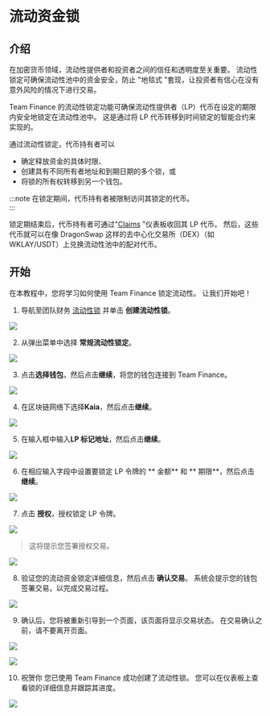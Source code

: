 # 流动资金锁

## 介绍

在加密货币领域，流动性提供者和投资者之间的信任和透明度至关重要。 流动性锁定可确保流动性池中的资金安全，防止 "地毯式 "套现，让投资者有信心在没有意外风险的情况下进行交易。

Team Finance 的流动性锁定功能可确保流动性提供者（LP）代币在设定的期限内安全地锁定在流动性池中。 这是通过将 LP 代币转移到时间锁定的智能合约来实现的。

通过流动性锁定，代币持有者可以

- 确定释放资金的具体时限、
- 创建具有不同所有者地址和到期日期的多个锁，或
- 将锁的所有权转移到另一个钱包。

:::note
在锁定期间，代币持有者被限制访问其锁定的代币。\
:::

锁定期结束后，代币持有者可通过"[Claims](https://www.team.finance/claim) "仪表板收回其 LP 代币。 然后，这些代币就可以在像 DragonSwap 这样的去中心化交易所（DEX）（如 WKLAY/USDT）上兑换流动性池中的配对代币。

## 开始

在本教程中，您将学习如何使用 Team Finance 锁定流动性。 让我们开始吧！

1. 导航至团队财务 [流动性锁](https://team.finance/liquidity-locks) 并单击 **创建流动性锁**。

![](/img/build/tools/token-management/liquidity-locks/ll-step-1.jpeg)

2. 从弹出菜单中选择 **常规流动性锁定**。

![](/img/build/tools/token-management/liquidity-locks/ll-step-2.jpeg)

3. 点击**选择钱包**，然后点击**继续**，将您的钱包连接到 Team Finance。

![](/img/build/tools/token-management/liquidity-locks/ll-step-3.jpeg)

4. 在区块链网络下选择**Kaia**，然后点击**继续**。

![](/img/build/tools/token-management/liquidity-locks/ll-step-4.jpeg)

5. 在输入框中输入**LP 标记地址**，然后点击**继续**。

![](/img/build/tools/token-management/liquidity-locks/ll-step-5.png)

6. 在相应输入字段中设置要锁定 LP 令牌的 \*\* 金额\*\* 和 \*\* 期限\*\*，然后点击 **继续**。

![](/img/build/tools/token-management/liquidity-locks/ll-step-6.png)

7. 点击 **授权**，授权锁定 LP 令牌。

![](/img/build/tools/token-management/liquidity-locks/ll-step-7a.png)

> 这将提示您签署授权交易。

![](/img/build/tools/token-management/liquidity-locks/ll-step-7b.png)

8. 验证您的流动资金锁定详细信息，然后点击 **确认交易**。 系统会提示您的钱包签署交易，以完成交易过程。

![](/img/build/tools/token-management/liquidity-locks/ll-step-8.png)

9. 确认后，您将被重新引导到一个页面，该页面将显示交易状态。 在交易确认之前，请不要离开页面。

![](/img/build/tools/token-management/liquidity-locks/ll-step-9a.png)

![](/img/build/tools/token-management/liquidity-locks/ll-step-9b.png)

10. 祝贺你 您已使用 Team Finance 成功创建了流动性锁。 您可以在仪表板上查看锁的详细信息并跟踪其进度。

![](/img/build/tools/token-management/liquidity-locks/ll-step-10.png)










